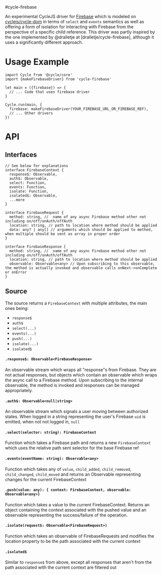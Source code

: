 #cycle-firebase

An experimental CycleJS driver for [Firebase](https://www.firebase.com) which is modeled on [cyclejs/cycle-dom](https://github.com/cyclejs/dom) in terms of `select` and `events` semantics as well as offering a form of isolation for interacting with Firebase from the perspective of a specific child reference.
This driver was partly inspired by the one implemented by @dralletje at [dralletje/cycle-firebase], although it uses a significantly different approach.

# Usage Example

```
import Cycle from '@cycle/core'
import {makeFirebaseDriver} from 'cycle-firebase'

let main = ({firebase}) => {
  // ... Code that uses firebase driver
}

Cycle.run(main, {
  firebase: makeFirebaseDriver(YOUR_FIREBASE_URL_OR_FIREBASE_REF),
  // ... Other drivers
})

```

# API
## Interfaces
```
// See below for explanations
interface FirebaseContext {
  response$: Observable,
  auth$: Observable,
  select: Function,
  events: Function,
  isolate: Function,
  isolated$: Observable,
  ...more
}

interface FirebaseRequest {
  method: string, //  name of any async Firebase method other not including on/off/onAuth/offAuth
  location: string, // path to location where method should be applied
  data: any? | any[] // arguments which should be applied to method, when multiple should be sent as array in proper order
}

interface FirebaseResponse {
  method: string, //  name of any async Firebase method other not including on/off/onAuth/offAuth
  location: string, // path to location where method should be applied
  observable: Observable<any> // Upon subscribing to this observable, the method is actually invoked and observable calls onNext->onComplete or onError
}
```

## Source
The source returns a `FirebaseContext` with multiple attributes, the main ones being:
* `response$`
* `auth$`
* `select(...)`
* `events(...)`
* `push(...)`
* `isolate(...)`
* `isolated$`

#### `.response$: Observable<FirebaseResponse>`
An observable stream which wraps all "response"s from Firebase.  They are not actual responses, but objects which contain an observable which wraps the async call to a Firebase method.  Upon subscribing to the internal observable, the method is invoked and responses can be managed appropriately.

#### `.auth$: Observable<null|string>`
An observable stream which signals a user moving between authorized states.  When logged in a string representing the user's Firebase `uid` is emitted, when not not logged in, `null`

#### `.select(selector: string): FirebaseContext`
Function which takes a Firebase path and returns a new `FirebaseContext` which uses the relative path sent selector for the base Firebase ref

#### `.events(eventName: string): Observable<any>`
Function which takes any of `value`, `child_added`, `child_removed`, `child_changed`, `child_moved` and returns an Observable representing changes for the current FirebaseContext

#### `.push(value: any): { context: FirebaseContext, observable: Observable<any>}`
Function which takes a value to the current FirebaseContext.  Returns an object containing the context associated with the pushed value and an observable representing the success/failure of the operation.

#### `.isolate(request$: Observable<FirebaseRequest>)`
Function which takes an observable of FirebaseRequests and modifies the location property to be the path associated with the current context

#### `.isolated$`
Similar to `response$` from above, except all responses that aren't from the path associated with the current context are filtered out

